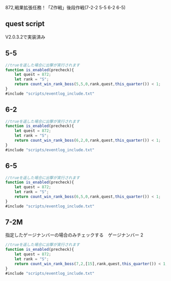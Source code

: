 872,戦果拡張任務！「Z作戦」後段作戦(7-2-2 5-5 6-2 6-5)

## quest script

V2.0.3.2で実装済み

## 5-5
``` javascript
//trueを返した場合に出撃が実行されます
function is_enabled(precheck){
	let quest = 872;
	let rank = "S";
	return count_win_rank_boss(5,5,0,rank,quest,this_quarter()) < 1;
}
#include "scripts/eventlog_include.txt"
```

## 6-2
``` javascript
//trueを返した場合に出撃が実行されます
function is_enabled(precheck){
	let quest = 872;
	let rank = "S";
	return count_win_rank_boss(6,2,0,rank,quest,this_quarter()) < 1;
}
#include "scripts/eventlog_include.txt"
```

## 6-5
``` javascript
//trueを返した場合に出撃が実行されます
function is_enabled(precheck){
	let quest = 872;
	let rank = "S";
	return count_win_rank_boss(6,5,0,rank,quest,this_quarter()) < 1;
}
#include "scripts/eventlog_include.txt"
```

## 7-2M
指定したゲージナンバーの場合のみチェックする　ゲージナンバー 2
``` javascript
//trueを返した場合に出撃が実行されます
function is_enabled(precheck){
	let quest = 872;
	let rank = "S";
	return count_win_rank_boss(7,2,[15],rank,quest,this_quarter()) < 1;
}
#include "scripts/eventlog_include.txt"
```